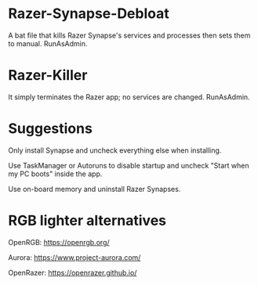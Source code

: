 # Razer-Synapse-Debloat

A bat file that kills Razer Synapse's services and processes then sets them to manual. RunAsAdmin.


# Razer-Killer

It simply terminates the Razer app; no services are changed. RunAsAdmin.

# Suggestions

Only install Synapse and uncheck everything else when installing.

Use TaskManager or Autoruns to disable startup and uncheck "Start when my PC boots" inside the app.

Use on-board memory and uninstall Razer Synapses.


# RGB lighter alternatives

OpenRGB: https://openrgb.org/

Aurora: https://www.project-aurora.com/

OpenRazer: https://openrazer.github.io/
